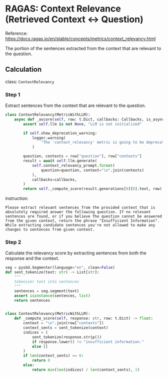 # RAGAS: Context Relevance (Retrieved Context <-> Question)
Reference: https://docs.ragas.io/en/stable/concepts/metrics/context_relevancy.html

The portion of the sentences extracted from the context that are relevant to the question.

## Calculation
class: `ContextRelevancy`

### Step 1
Extract sentences from the context that are relevant to the question.

```python
class ContextRelevancy(MetricWithLLM):
    async def _ascore(self, row: t.Dict, callbacks: Callbacks, is_async: bool) -> float:
        assert self.llm is not None, "LLM is not initialized"

        if self.show_deprecation_warning:
            logger.warning(
                "The 'context_relevancy' metric is going to be deprecated soon! Please use the 'context_precision' metric instead. It is a drop-in replacement just a simple search and replace should work."  # noqa
            )

        question, contexts = row["question"], row["contexts"]
        result = await self.llm.generate(
            self.context_relevancy_prompt.format(
                question=question, context="\n".join(contexts)
            ),
            callbacks=callbacks,
        )
        return self._compute_score(result.generations[0][0].text, row)
```

instruction:

```
Please extract relevant sentences from the provided context that is absolutely required answer the following question. If no relevant sentences are found, or if you believe the question cannot be answered from the given context, return the phrase "Insufficient Information".  While extracting candidate sentences you're not allowed to make any changes to sentences from given context.
```

### Step 2
Calculate the relevancy score by extracting sentences from both the response and the context.

```python
seg = pysbd.Segmenter(language="en", clean=False)
def sent_tokenize(text: str) -> List[str]:
    """
    tokenizer text into sentences
    """
    sentences = seg.segment(text)
    assert isinstance(sentences, list)
    return sentences


class ContextRelevancy(MetricWithLLM):
    def _compute_score(self, response: str, row: t.Dict) -> float:
        context = "\n".join(row["contexts"])
        context_sents = sent_tokenize(context)
        indices = (
            sent_tokenize(response.strip())
            if response.lower() != "insufficient information."
            else []
        )
        if len(context_sents) == 0:
            return 0
        else:
            return min(len(indices) / len(context_sents), 1)
```